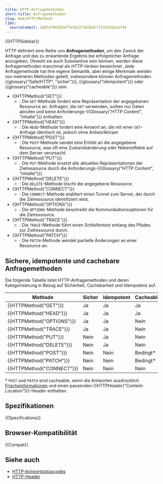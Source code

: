 ```yaml
---
title: HTTP-Anfragemethoden
short-title: Anfragemethoden
slug: Web/HTTP/Methods
l10n:
  sourceCommit: 260f4700362dffe26227ad3b9cf15335916cef44
---
```


{{HTTPSidebar}}

HTTP definiert eine Reihe von **Anfragemethoden**, um den Zweck der Anfrage und das zu erwartende Ergebnis bei erfolgreicher Anfrage anzugeben. Obwohl sie auch Substantive sein können, werden diese Anfragemethoden manchmal als _HTTP-Verben_ bezeichnet. Jede Anfragemethode hat ihre eigene Semantik, aber einige Merkmale werden von mehreren Methoden geteilt, insbesondere können Anfragemethoden {{glossary("Safe/HTTP", "sicher")}}, {{glossary("idempotent")}} oder {{glossary("cacheable")}} sein.

- {{HTTPMethod("GET")}}
  - : Die `GET`-Methode fordert eine Repräsentation der angegebenen Ressource an. Anfragen, die `GET` verwenden, sollten nur Daten abrufen und keine Anforderungs-{{Glossary("HTTP Content", "Inhalte")}} enthalten.
- {{HTTPMethod("HEAD")}}
  - : Die `HEAD`-Methode fordert eine Antwort an, die mit einer `GET`-Anfrage identisch ist, jedoch ohne Antwortkörper.
- {{HTTPMethod("POST")}}
  - : Die `POST`-Methode sendet eine Entität an die angegebene Ressource, was oft eine Zustandsänderung oder Nebeneffekte auf dem Server verursacht.
- {{HTTPMethod("PUT")}}
  - : Die `PUT`-Methode ersetzt alle aktuellen Repräsentationen der Zielressource durch die Anforderungs-{{Glossary("HTTP Content", "Inhalte")}}.
- {{HTTPMethod("DELETE")}}
  - : Die `DELETE`-Methode löscht die angegebene Ressource.
- {{HTTPMethod("CONNECT")}}
  - : Die `CONNECT`-Methode etabliert einen Tunnel zum Server, der durch die Zielressource identifiziert wird.
- {{HTTPMethod("OPTIONS")}}
  - : Die `OPTIONS`-Methode beschreibt die Kommunikationsoptionen für die Zielressource.
- {{HTTPMethod("TRACE")}}
  - : Die `TRACE`-Methode führt einen Schleifentest entlang des Pfades zur Zielressource durch.
- {{HTTPMethod("PATCH")}}
  - : Die `PATCH`-Methode wendet partielle Änderungen an einer Ressource an.

## Sichere, idempotente und cachebare Anfragemethoden

Die folgende Tabelle listet HTTP-Anfragemethoden und deren Kategorisierung in Bezug auf Sicherheit, Cachebarkeit und Idempotenz auf.

| Methode                   | Sicher | Idempotent | Cacheable     |
| ------------------------- | ------ | ---------- | ------------- |
| {{HTTPMethod("GET")}}     | Ja     | Ja         | Ja            |
| {{HTTPMethod("HEAD")}}    | Ja     | Ja         | Ja            |
| {{HTTPMethod("OPTIONS")}} | Ja     | Ja         | Nein          |
| {{HTTPMethod("TRACE")}}   | Ja     | Ja         | Nein          |
| {{HTTPMethod("PUT")}}     | Nein   | Ja         | Nein          |
| {{HTTPMethod("DELETE")}}  | Nein   | Ja         | Nein          |
| {{HTTPMethod("POST")}}    | Nein   | Nein       | Bedingt\*     |
| {{HTTPMethod("PATCH")}}   | Nein   | Nein       | Bedingt\*     |
| {{HTTPMethod("CONNECT")}} | Nein   | Nein       | Nein          |

\* `POST` und `PATCH` sind cacheable, wenn die Antworten ausdrücklich [Frischeinformationen](/de/docs/Web/HTTP/Caching) und einen passenden {{HTTPHeader("Content-Location")}}-Header enthalten.

## Spezifikationen

{{Specifications}}

## Browser-Kompatibilität

{{Compat}}

## Siehe auch

- [HTTP-Antwortstatuscodes](/de/docs/Web/HTTP/Status)
- [HTTP-Header](/de/docs/Web/HTTP/Headers)

